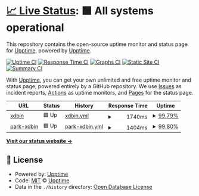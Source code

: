 # [📈 Live Status](https://upptime.github.io/upptime): <!--live status--> **🟩 All systems operational**

This repository contains the open-source uptime monitor and status page for [Upptime](https://upptime.js.org), powered by [Upptime](https://github.com/upptime/upptime).

[![Uptime CI](https://github.com/upptime/upptime/workflows/Uptime%20CI/badge.svg)](https://github.com/upptime/upptime/actions?query=workflow%3A%22Uptime+CI%22)
[![Response Time CI](https://github.com/upptime/upptime/workflows/Response%20Time%20CI/badge.svg)](https://github.com/upptime/upptime/actions?query=workflow%3A%22Response+Time+CI%22)
[![Graphs CI](https://github.com/upptime/upptime/workflows/Graphs%20CI/badge.svg)](https://github.com/upptime/upptime/actions?query=workflow%3A%22Graphs+CI%22)
[![Static Site CI](https://github.com/upptime/upptime/workflows/Static%20Site%20CI/badge.svg)](https://github.com/upptime/upptime/actions?query=workflow%3A%22Static+Site+CI%22)
[![Summary CI](https://github.com/upptime/upptime/workflows/Summary%20CI/badge.svg)](https://github.com/upptime/upptime/actions?query=workflow%3A%22Summary+CI%22)

With [Upptime](https://upptime.js.org), you can get your own unlimited and free uptime monitor and status page, powered entirely by a GitHub repository. We use [Issues](https://github.com/upptime/upptime/issues) as incident reports, [Actions](https://github.com/upptime/upptime/actions) as uptime monitors, and [Pages](https://upptime.github.io/upptime) for the status page.

<!--start: status pages-->
<!-- This summary is generated by Upptime (https://github.com/upptime/upptime) -->
<!-- Do not edit this manually, your changes will be overwritten -->
<!-- prettier-ignore -->
| URL | Status | History | Response Time | Uptime |
| --- | ------ | ------- | ------------- | ------ |
| <img alt="" src="https://icons.duckduckgo.com/ip3/xdbin.com.ico" height="13"> [xdbin](https://xdbin.com) | 🟩 Up | [xdbin.yml](https://github.com/BaoXuebin/xdbin-status/commits/HEAD/history/xdbin.yml) | <details><summary><img alt="Response time graph" src="./graphs/xdbin/response-time-week.png" height="20"> 1740ms</summary><br><a href="https://upptime.github.io/upptime/history/xdbin"><img alt="Response time 1867" src="https://img.shields.io/endpoint?url=https%3A%2F%2Fraw.githubusercontent.com%2FBaoXuebin%2Fxdbin-status%2FHEAD%2Fapi%2Fxdbin%2Fresponse-time.json"></a><br><a href="https://upptime.github.io/upptime/history/xdbin"><img alt="24-hour response time 1242" src="https://img.shields.io/endpoint?url=https%3A%2F%2Fraw.githubusercontent.com%2FBaoXuebin%2Fxdbin-status%2FHEAD%2Fapi%2Fxdbin%2Fresponse-time-day.json"></a><br><a href="https://upptime.github.io/upptime/history/xdbin"><img alt="7-day response time 1740" src="https://img.shields.io/endpoint?url=https%3A%2F%2Fraw.githubusercontent.com%2FBaoXuebin%2Fxdbin-status%2FHEAD%2Fapi%2Fxdbin%2Fresponse-time-week.json"></a><br><a href="https://upptime.github.io/upptime/history/xdbin"><img alt="30-day response time 1867" src="https://img.shields.io/endpoint?url=https%3A%2F%2Fraw.githubusercontent.com%2FBaoXuebin%2Fxdbin-status%2FHEAD%2Fapi%2Fxdbin%2Fresponse-time-month.json"></a><br><a href="https://upptime.github.io/upptime/history/xdbin"><img alt="1-year response time 1867" src="https://img.shields.io/endpoint?url=https%3A%2F%2Fraw.githubusercontent.com%2FBaoXuebin%2Fxdbin-status%2FHEAD%2Fapi%2Fxdbin%2Fresponse-time-year.json"></a></details> | <details><summary><a href="https://upptime.github.io/upptime/history/xdbin">99.79%</a></summary><a href="https://upptime.github.io/upptime/history/xdbin"><img alt="All-time uptime 99.79%" src="https://img.shields.io/endpoint?url=https%3A%2F%2Fraw.githubusercontent.com%2FBaoXuebin%2Fxdbin-status%2FHEAD%2Fapi%2Fxdbin%2Fuptime.json"></a><br><a href="https://upptime.github.io/upptime/history/xdbin"><img alt="24-hour uptime 100.00%" src="https://img.shields.io/endpoint?url=https%3A%2F%2Fraw.githubusercontent.com%2FBaoXuebin%2Fxdbin-status%2FHEAD%2Fapi%2Fxdbin%2Fuptime-day.json"></a><br><a href="https://upptime.github.io/upptime/history/xdbin"><img alt="7-day uptime 99.79%" src="https://img.shields.io/endpoint?url=https%3A%2F%2Fraw.githubusercontent.com%2FBaoXuebin%2Fxdbin-status%2FHEAD%2Fapi%2Fxdbin%2Fuptime-week.json"></a><br><a href="https://upptime.github.io/upptime/history/xdbin"><img alt="30-day uptime 99.79%" src="https://img.shields.io/endpoint?url=https%3A%2F%2Fraw.githubusercontent.com%2FBaoXuebin%2Fxdbin-status%2FHEAD%2Fapi%2Fxdbin%2Fuptime-month.json"></a><br><a href="https://upptime.github.io/upptime/history/xdbin"><img alt="1-year uptime 99.79%" src="https://img.shields.io/endpoint?url=https%3A%2F%2Fraw.githubusercontent.com%2FBaoXuebin%2Fxdbin-status%2FHEAD%2Fapi%2Fxdbin%2Fuptime-year.json"></a></details>
| <img alt="" src="https://icons.duckduckgo.com/ip3/park.xdbin.com.ico" height="13"> [park-xdbin](https://park.xdbin.com) | 🟩 Up | [park-xdbin.yml](https://github.com/BaoXuebin/xdbin-status/commits/HEAD/history/park-xdbin.yml) | <details><summary><img alt="Response time graph" src="./graphs/park-xdbin/response-time-week.png" height="20"> 1404ms</summary><br><a href="https://upptime.github.io/upptime/history/park-xdbin"><img alt="Response time 1967" src="https://img.shields.io/endpoint?url=https%3A%2F%2Fraw.githubusercontent.com%2FBaoXuebin%2Fxdbin-status%2FHEAD%2Fapi%2Fpark-xdbin%2Fresponse-time.json"></a><br><a href="https://upptime.github.io/upptime/history/park-xdbin"><img alt="24-hour response time 1401" src="https://img.shields.io/endpoint?url=https%3A%2F%2Fraw.githubusercontent.com%2FBaoXuebin%2Fxdbin-status%2FHEAD%2Fapi%2Fpark-xdbin%2Fresponse-time-day.json"></a><br><a href="https://upptime.github.io/upptime/history/park-xdbin"><img alt="7-day response time 1404" src="https://img.shields.io/endpoint?url=https%3A%2F%2Fraw.githubusercontent.com%2FBaoXuebin%2Fxdbin-status%2FHEAD%2Fapi%2Fpark-xdbin%2Fresponse-time-week.json"></a><br><a href="https://upptime.github.io/upptime/history/park-xdbin"><img alt="30-day response time 1967" src="https://img.shields.io/endpoint?url=https%3A%2F%2Fraw.githubusercontent.com%2FBaoXuebin%2Fxdbin-status%2FHEAD%2Fapi%2Fpark-xdbin%2Fresponse-time-month.json"></a><br><a href="https://upptime.github.io/upptime/history/park-xdbin"><img alt="1-year response time 1967" src="https://img.shields.io/endpoint?url=https%3A%2F%2Fraw.githubusercontent.com%2FBaoXuebin%2Fxdbin-status%2FHEAD%2Fapi%2Fpark-xdbin%2Fresponse-time-year.json"></a></details> | <details><summary><a href="https://upptime.github.io/upptime/history/park-xdbin">99.80%</a></summary><a href="https://upptime.github.io/upptime/history/park-xdbin"><img alt="All-time uptime 99.89%" src="https://img.shields.io/endpoint?url=https%3A%2F%2Fraw.githubusercontent.com%2FBaoXuebin%2Fxdbin-status%2FHEAD%2Fapi%2Fpark-xdbin%2Fuptime.json"></a><br><a href="https://upptime.github.io/upptime/history/park-xdbin"><img alt="24-hour uptime 100.00%" src="https://img.shields.io/endpoint?url=https%3A%2F%2Fraw.githubusercontent.com%2FBaoXuebin%2Fxdbin-status%2FHEAD%2Fapi%2Fpark-xdbin%2Fuptime-day.json"></a><br><a href="https://upptime.github.io/upptime/history/park-xdbin"><img alt="7-day uptime 99.80%" src="https://img.shields.io/endpoint?url=https%3A%2F%2Fraw.githubusercontent.com%2FBaoXuebin%2Fxdbin-status%2FHEAD%2Fapi%2Fpark-xdbin%2Fuptime-week.json"></a><br><a href="https://upptime.github.io/upptime/history/park-xdbin"><img alt="30-day uptime 99.89%" src="https://img.shields.io/endpoint?url=https%3A%2F%2Fraw.githubusercontent.com%2FBaoXuebin%2Fxdbin-status%2FHEAD%2Fapi%2Fpark-xdbin%2Fuptime-month.json"></a><br><a href="https://upptime.github.io/upptime/history/park-xdbin"><img alt="1-year uptime 99.89%" src="https://img.shields.io/endpoint?url=https%3A%2F%2Fraw.githubusercontent.com%2FBaoXuebin%2Fxdbin-status%2FHEAD%2Fapi%2Fpark-xdbin%2Fuptime-year.json"></a></details>

<!--end: status pages-->

[**Visit our status website →**](https://upptime.github.io/upptime)

## 📄 License

- Powered by: [Upptime](https://github.com/upptime/upptime)
- Code: [MIT](./LICENSE) © [Upptime](https://upptime.js.org)
- Data in the `./history` directory: [Open Database License](https://opendatacommons.org/licenses/odbl/1-0/)
